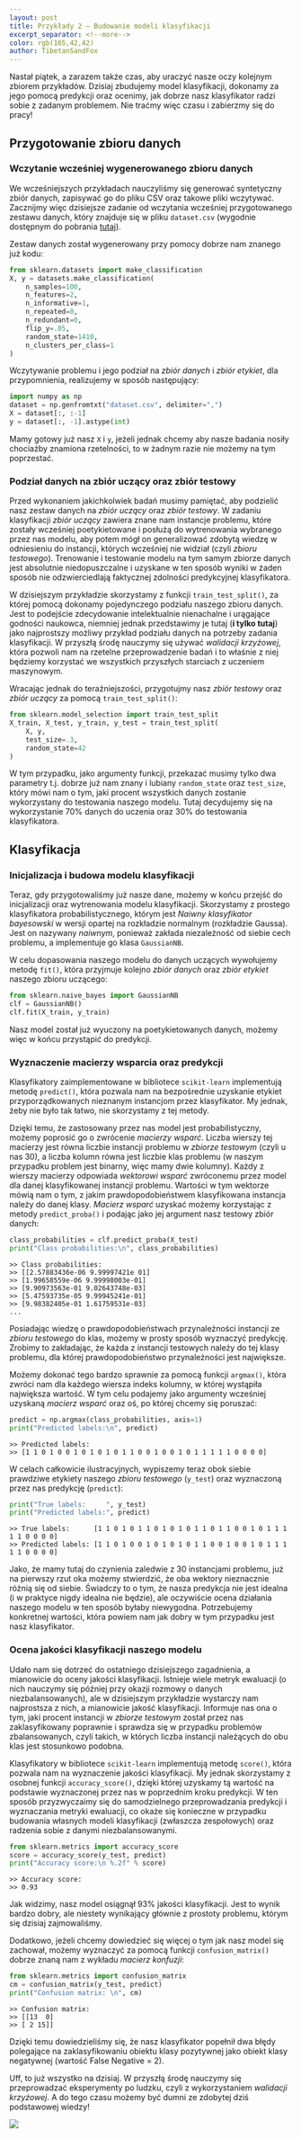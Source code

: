 ```yaml
---
layout: post
title: Przykłady 2 — Budowanie modeli klasyfikacji
excerpt_separator: <!--more-->
color: rgb(165,42,42)
author: TibetanSandFox
---
```


Nastał piątek, a zarazem także czas, aby uraczyć nasze oczy kolejnym zbiorem przykładów. Dzisiaj zbudujemy model klasyfikacji, dokonamy za jego pomocą predykcji oraz ocenimy, jak dobrze nasz klasyfikator radzi sobie z zadanym problemem. Nie traćmy więc czasu i zabierzmy się do pracy!

<!--more-->

## Przygotowanie zbioru danych

### Wczytanie wcześniej wygenerowanego zbioru danych

We wcześniejszych przykładach nauczyliśmy się generować syntetyczny zbiór danych, zapisywać go do pliku CSV oraz takowe pliki wczytywać. Zacznijmy więc dzisiejsze zadanie od wczytania wcześniej przygotowanego zestawu danych, który znajduje się w pliku `dataset.csv` (wygodnie dostępnym do pobrania [tutaj](examples/dataset.csv)).

Zestaw danych został wygenerowany przy pomocy dobrze nam znanego już kodu:

```python
from sklearn.datasets import make_classification
X, y = datasets.make_classification(
    n_samples=100,
    n_features=2,
    n_informative=1,
    n_repeated=0,
    n_redundant=0,
    flip_y=.05,
    random_state=1410,
    n_clusters_per_class=1
)
```

Wczytywanie problemu i jego podział na *zbiór danych* i *zbiór etykiet*, dla przypomnienia, realizujemy w sposób następujący:

```python
import numpy as np
dataset = np.genfromtxt("dataset.csv", delimiter=",")
X = dataset[:, :-1]
y = dataset[:, -1].astype(int)
```

Mamy gotowy już nasz `X` i `y`, jeżeli jednak chcemy aby nasze badania nosiły chociażby znamiona rzetelności, to w żadnym razie nie możemy na tym poprzestać.

### Podział danych na zbiór uczący oraz zbiór testowy

Przed wykonaniem jakichkolwiek badań musimy pamiętać, aby podzielić nasz zestaw danych na *zbiór uczący* oraz *zbiór testowy*. W zadaniu klasyfikacji *zbiór uczący* zawiera znane nam instancje problemu, które zostały wcześniej poetykietowane i posłużą do wytrenowania wybranego przez nas modelu, aby potem mógł on generalizować zdobytą wiedzę w odniesieniu do instancji, których wcześniej nie widział (czyli *zbioru testowego*). Trenowanie i testowanie modelu na tym samym zbiorze danych jest absolutnie niedopuszczalne i uzyskane w ten sposób wyniki w żaden sposób nie odzwierciedlają faktycznej zdolności predykcyjnej klasyfikatora.

W dzisiejszym przykładzie skorzystamy z funkcji `train_test_split()`, za której pomocą dokonamy pojedynczego podziału naszego zbioru danych. Jest to podejście zdecydowanie intelektualnie nienachalne i urągające godności naukowca, niemniej jednak przedstawimy je tutaj (**i tylko tutaj**) jako najprostszy możliwy przykład podziału danych na potrzeby zadania klasyfikacji. W przyszłą środę nauczymy się używać *walidacji krzyżowej*, która pozwoli nam na rzetelne przeprowadzenie badań i to właśnie z niej będziemy korzystać we wszystkich przyszłych starciach z uczeniem maszynowym.

Wracając jednak do teraźniejszości, przygotujmy nasz *zbiór testowy* oraz *zbiór uczący* za pomocą `train_test_split()`:

```python
from sklearn.model_selection import train_test_split
X_train, X_test, y_train, y_test = train_test_split(
    X, y,
    test_size=.3,
    random_state=42
)
```
W tym przypadku, jako argumenty funkcji, przekazać musimy tylko dwa parametry t.j. dobrze już nam znany i lubiany `random_state` oraz `test_size`, który mówi nam o tym, jaki procent wszystkich danych zostanie wykorzystany do testowania naszego modelu. Tutaj decydujemy się na wykorzystanie 70% danych do uczenia oraz 30% do testowania klasyfikatora.

## Klasyfikacja

### Inicjalizacja i budowa modelu klasyfikacji

Teraz, gdy przygotowaliśmy już nasze dane, możemy w końcu przejść do inicjalizacji oraz wytrenowania modelu klasyfikacji. Skorzystamy z prostego klasyfikatora probabilistycznego, którym jest *Naiwny klasyfikator bayesowski* w wersji opartej na rozkładzie normalnym (rozkładzie Gaussa). Jest on nazywany *naiwnym*, ponieważ zakłada niezależność od siebie cech problemu, a implementuje go klasa `GaussianNB`.

W celu dopasowania naszego modelu do danych uczących wywołujemy metodę `fit()`, która przyjmuje kolejno *zbiór danych* oraz *zbiór etykiet* naszego zbioru uczącego:

```python
from sklearn.naive_bayes import GaussianNB
clf = GaussianNB()
clf.fit(X_train, y_train)
```
Nasz model został już wyuczony na poetykietowanych danych, możemy więc w końcu przystąpić do predykcji.

### Wyznaczenie macierzy wsparcia oraz predykcji

Klasyfikatory zaimplementowane w bibliotece `scikit-learn` implementują metodę `predict()`, która pozwala nam na bezpośrednie uzyskanie etykiet przyporządkowanych nieznanym instancjom przez klasyfikator. My jednak, żeby nie było tak łatwo, nie skorzystamy z tej metody.

Dzięki temu, że zastosowany przez nas model jest probabilistyczny, możemy poprosić go o zwrócenie *macierzy wsparć*. Liczba wierszy tej macierzy jest równa liczbie instancji problemu w *zbiorze testowym* (czyli u nas 30), a liczba kolumn równa jest liczbie klas problemu (w naszym przypadku problem jest binarny, więc mamy dwie kolumny). Każdy z wierszy macierzy odpowiada *wektorowi wsparć* zwróconemu przez model dla danej klasyfikowanej instancji problemu. Wartości w tym wektorze mówią nam o tym, z jakim prawdopodobieństwem klasyfikowana instancja należy do danej klasy. *Macierz wsparć* uzyskać możemy korzystając z metody `predict_proba()` i podając jako jej argument nasz testowy zbiór danych:

```python
class_probabilities = clf.predict_proba(X_test)
print("Class probabilities:\n", class_probabilities)
```
```
>> Class probabilities:
>> [[2.57883436e-06 9.99997421e 01]
>> [1.99658559e-06 9.99998003e-01]
>> [9.90973563e-01 9.02643748e-03]
>> [5.47593735e-05 9.99945241e-01]
>> [9.98382405e-01 1.61759531e-03]
...
```

Posiadając wiedzę o prawdopodobieństwach przynależności instancji ze *zbioru testowego* do klas, możemy w prosty sposób wyznaczyć predykcję. Zrobimy to zakładając, że każda z instancji testowych należy do tej klasy problemu, dla której prawdopodobieństwo przynależności jest największe.

Możemy dokonać tego bardzo sprawnie za pomocą funkcji `argmax()`, która zwróci nam dla każdego wiersza indeks kolumny, w której wystąpiła największa wartość. W tym celu podajemy jako argumenty wcześniej uzyskaną *macierz wsparć* oraz oś, po której chcemy się poruszać:

```python
predict = np.argmax(class_probabilities, axis=1)
print("Predicted labels:\n", predict)
```
```
>> Predicted labels:
>> [1 1 0 1 0 0 1 0 1 0 1 0 1 1 0 0 1 0 0 1 0 1 1 1 1 1 0 0 0 0]
```

W celach całkowicie ilustracyjnych, wypiszemy teraz obok siebie prawdziwe etykiety naszego *zbioru testowego* (`y_test`) oraz wyznaczoną przez nas predykcję (`predict`):

```python
print("True labels:     ", y_test)
print("Predicted labels:", predict)
```
```
>> True labels:      [1 1 0 1 0 1 1 0 1 0 1 0 1 1 0 1 1 0 0 1 0 1 1 1 1 1 0 0 0 0]
>> Predicted labels: [1 1 0 1 0 0 1 0 1 0 1 0 1 1 0 0 1 0 0 1 0 1 1 1 1 1 0 0 0 0]
```

Jako, że mamy tutaj do czynienia zaledwie z 30 instancjami problemu, już na pierwszy rzut oka możemy stwierdzić, że oba wektory nieznacznie różnią się od siebie. Świadczy to o tym, że nasza predykcja nie jest idealna (i w praktyce nigdy idealna nie będzie), ale oczywiście ocena działania naszego modelu w ten sposób byłaby niewygodna. Potrzebujemy konkretnej wartości, która powiem nam jak dobry w tym przypadku jest nasz klasyfikator.  

### Ocena jakości klasyfikacji naszego modelu

Udało nam się dotrzeć do ostatniego dzisiejszego zagadnienia, a mianowicie do oceny jakości klasyfikacji. Istnieje wiele metryk ewaluacji (o nich nauczymy się później przy okazji rozmowy o danych niezbalansowanych), ale w dzisiejszym przykładzie wystarczy nam najprostsza z nich, a mianowicie jakość klasyfikacji. Informuje nas ona o tym, jaki procent instancji w *zbiorze testowym* został przez nas zaklasyfikowany poprawnie i sprawdza się w przypadku problemów zbalansowanych, czyli takich, w których liczba instancji należących do obu klas jest stosunkowo podobna.

Klasyfikatory w bibliotece `scikit-learn` implementują metodę `score()`, która pozwala nam na wyznaczenie jakości klasyfikacji. My jednak skorzystamy z osobnej funkcji `accuracy_score()`, dzięki której uzyskamy tą wartość na podstawie wyznaczonej przez nas w poprzednim kroku predykcji. W ten sposób przyzwyczaimy się do samodzielnego przeprowadzania predykcji i wyznaczania metryki ewaluacji, co okaże się konieczne w przypadku budowania własnych modeli klasyfikacji (zwłaszcza zespołowych) oraz radzenia sobie z danymi niezbalansowanymi.

```python
from sklearn.metrics import accuracy_score
score = accuracy_score(y_test, predict)
print("Accuracy score:\n %.2f" % score)
```
```
>> Accuracy score:
>> 0.93
```

Jak widzimy, nasz model osiągnął 93% jakości klasyfikacji. Jest to wynik bardzo dobry, ale niestety wynikający głównie z prostoty problemu, którym się dzisiaj zajmowaliśmy.

Dodatkowo, jeżeli chcemy dowiedzieć się więcej o tym jak nasz model się zachował, możemy wyznaczyć za pomocą funkcji `confusion_matrix()` dobrze znaną nam z wykładu *macierz konfuzji*:

```python
from sklearn.metrics import confusion_matrix
cm = confusion_matrix(y_test, predict)
print("Confusion matrix: \n", cm)
```
```
>> Confusion matrix:
>> [[13  0]
>> [ 2 15]]
```

Dzięki temu dowiedzieliśmy się, że nasz klasyfikator popełnił dwa błędy polegające na zaklasyfikowaniu obiektu klasy pozytywnej jako obiekt klasy negatywnej (wartość False Negative = 2).

Uff, to już wszystko na dzisiaj. W przyszłą środę nauczymy się przeprowadzać eksperymenty po ludzku, czyli z wykorzystaniem *walidacji krzyżowej*. A do tego czasu możemy być dumni ze zdobytej dziś podstawowej wiedzy!

![](/examples/kod2neo.jpg)
